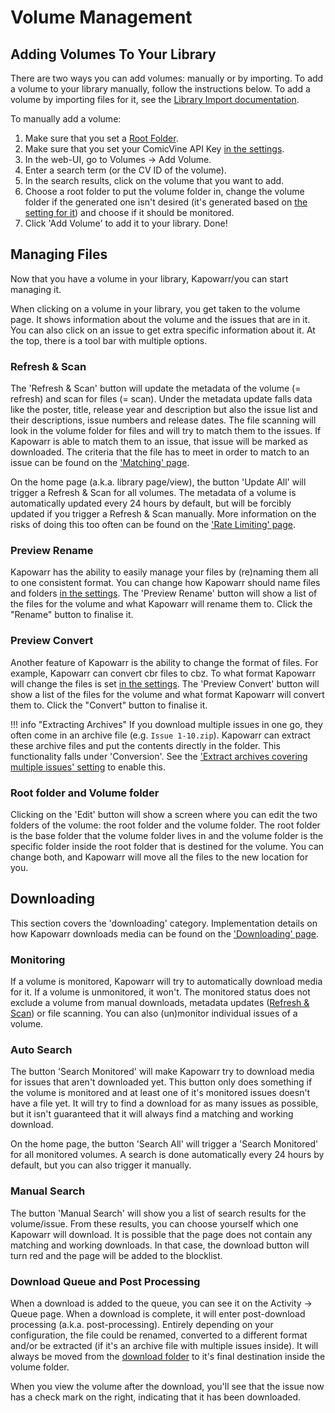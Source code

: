 # Volume Management

## Adding Volumes To Your Library

There are two ways you can add volumes: manually or by importing. To add a volume to your library manually, follow the instructions below. To add a volume by importing files for it, see the [Library Import documentation](./features.md#library-import).

To manually add a volume:

1. Make sure that you set a [Root Folder](../settings/mediamanagement.md#root-folders).
2. Make sure that you set your ComicVine API Key [in the settings](../settings/general.md#comic-vine-api-key).
3. In the web-UI, go to Volumes -> Add Volume.
4. Enter a search term (or the CV ID of the volume).
5. In the search results, click on the volume that you want to add.
6. Choose a root folder to put the volume folder in, change the volume folder if the generated one isn't desired (it's generated based on [the setting for it](../settings/mediamanagement.md#volume-folder-naming)) and choose if it should be monitored.
7. Click 'Add Volume' to add it to your library. Done!

## Managing Files

Now that you have a volume in your library, Kapowarr/you can start managing it.  

When clicking on a volume in your library, you get taken to the volume page. It shows information about the volume and the issues that are in it. You can also click on an issue to get extra specific information about it. At the top, there is a tool bar with multiple options.

### Refresh & Scan

The 'Refresh & Scan' button will update the metadata of the volume (= refresh) and scan for files (= scan). Under the metadata update falls data like the poster, title, release year and description but also the issue list and their descriptions, issue numbers and release dates. The file scanning will look in the volume folder for files and will try to match them to the issues. If Kapowarr is able to match them to an issue, that issue will be marked as downloaded. The criteria that the file has to meet in order to match to an issue can be found on the ['Matching' page](./matching.md).

On the home page (a.k.a. library page/view), the button 'Update All' will trigger a Refresh & Scan for all volumes. The metadata of a volume is automatically updated every 24 hours by default, but will be forcibly updated if you trigger a Refresh & Scan manually. More information on the risks of doing this too often can be found on the ['Rate Limiting' page](../other_docs/rate_limiting.md#comicvine).

### Preview Rename

Kapowarr has the ability to easily manage your files by (re)naming them all to one consistent format. You can change how Kapowarr should name files and folders [in the settings](../settings/mediamanagement.md#file-naming). The 'Preview Rename' button will show a list of the files for the volume and what Kapowarr will rename them to. Click the "Rename" button to finalise it.

### Preview Convert

Another feature of Kapowarr is the ability to change the format of files. For example, Kapowarr can convert cbr files to cbz. To what format Kapowarr will change the files is set [in the settings](../settings/mediamanagement.md#format-preference). The 'Preview Convert' button will show a list of the files for the volume and what format Kapowarr will convert them to. Click the "Convert" button to finalise it.

!!! info "Extracting Archives"
    If you download multiple issues in one go, they often come in an archive file (e.g. `Issue 1-10.zip`). Kapowarr can extract these archive files and put the contents directly in the folder. This functionality falls under 'Conversion'. See the ['Extract archives covering multiple issues' setting](../settings/mediamanagement.md#extract-archives-covering-multiple-issues) to enable this.

### Root folder and Volume folder

Clicking on the 'Edit' button will show a screen where you can edit the two folders of the volume: the root folder and the volume folder. The root folder is the base folder that the volume folder lives in and the volume folder is the specific folder inside the root folder that is destined for the volume. You can change both, and Kapowarr will move all the files to the new location for you.

## Downloading

This section covers the 'downloading' category. Implementation details on how Kapowarr downloads media can be found on the ['Downloading' page](./downloading.md).

### Monitoring

If a volume is monitored, Kapowarr will try to automatically download media for it. If a volume is unmonitored, it won't. The monitored status does not exclude a volume from manual downloads, metadata updates ([Refresh & Scan](#refresh--scan)) or file scanning. You can also (un)monitor individual issues of a volume.

### Auto Search

The button 'Search Monitored' will make Kapowarr try to download media for issues that aren't downloaded yet. This button only does something if the volume is monitored and at least one of it's monitored issues doesn't have a file yet. It will try to find a download for as many issues as possible, but it isn't guaranteed that it will always find a matching and working download.

On the home page, the button 'Search All' will trigger a 'Search Monitored' for all monitored volumes. A search is done automatically every 24 hours by default, but you can also trigger it manually.

### Manual Search

The button 'Manual Search' will show you a list of search results for the volume/issue. From these results, you can choose yourself which one Kapowarr will download. It is possible that the page does not contain any matching and working downloads. In that case, the download button will turn red and the page will be added to the blocklist.

### Download Queue and Post Processing

When a download is added to the queue, you can see it on the Activity -> Queue page. When a download is complete, it will enter post-download processing (a.k.a. post-processing). Entirely depending on your configuration, the file could be renamed, converted to a different format and/or be extracted (if it's an archive file with multiple issues inside). It will always be moved from the [download folder](../settings/download.md#direct-download-temporary-folder) to it's final destination inside the volume folder.

When you view the volume after the download, you'll see that the issue now has a check mark on the right, indicating that it has been downloaded.
